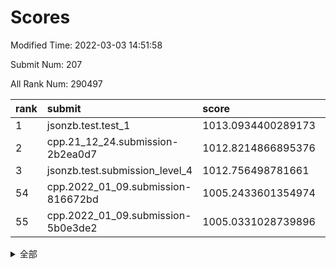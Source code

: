 # Scores

Modified Time: 2022-03-03 14:51:58

Submit Num: 207

All Rank Num: 290497

| rank |               submit               |       score        |       sigma        | pk_num |
| :--- | :--------------------------------- | :----------------- | :----------------- | :----- |
| 1    | jsonzb.test.test_1                 | 1013.0934400289173 | 0.8191896905134743 | 5618   |
| 2    | cpp.21_12_24.submission-2b2ea0d7   | 1012.8214866895376 | 0.7955864235253676 | 5613   |
| 3    | jsonzb.test.submission_level_4     | 1012.756498781661  | 0.7642971674271889 | 5613   |
| 54   | cpp.2022_01_09.submission-816672bd | 1005.2433601354974 | 0.7268223328719183 | 5613   |
| 55   | cpp.2022_01_09.submission-5b0e3de2 | 1005.0331028739896 | 0.7282189028513596 | 5612   |


<details>
<summary>全部</summary>

| rank |                 submit                 |       score        |       sigma        | pk_num |
| :--- | :------------------------------------- | :----------------- | :----------------- | :----- |
| 1    | jsonzb.test.test_1                     | 1013.0934400289173 | 0.8191896905134743 | 5618   |
| 2    | cpp.21_12_24.submission-2b2ea0d7       | 1012.8214866895376 | 0.7955864235253676 | 5613   |
| 3    | jsonzb.test.submission_level_4         | 1012.756498781661  | 0.7642971674271889 | 5613   |
| 4    | gobigger.level_3.submission_level_3_19 | 1011.6284751461029 | 0.7786244085695121 | 5616   |
| 5    | gobigger.level_3.submission_level_3_14 | 1011.2381709106287 | 0.7741824620565994 | 5611   |
| 6    | gobigger.level_3.submission_level_3_35 | 1011.1571235969479 | 0.7777399174271044 | 5615   |
| 7    | gobigger.level_3.submission_level_3_23 | 1011.0387529257134 | 0.7685300114692412 | 5609   |
| 8    | gobigger.level_3.submission_level_3_26 | 1011.0273394769221 | 0.7613370655196433 | 5617   |
| 9    | gobigger.level_3.submission_level_3_42 | 1011.0232769106215 | 0.7718813807403665 | 5613   |
| 10   | gobigger.level_3.submission_level_3_40 | 1010.9089067636518 | 0.7856045043105343 | 5613   |
| 11   | gobigger.level_3.submission_level_3_38 | 1010.8756882635005 | 0.7484676265513126 | 5613   |
| 12   | gobigger.level_3.submission_level_3_5  | 1010.8369022391447 | 0.7734006774898672 | 5613   |
| 13   | gobigger.level_3.submission_level_3_20 | 1010.7911095025531 | 0.7618716504492219 | 5615   |
| 14   | gobigger.level_3.submission_level_3_36 | 1010.7683960450283 | 0.7847701237622747 | 5616   |
| 15   | gobigger.level_3.submission_level_3_43 | 1010.7556969060356 | 0.766504280531812  | 5616   |
| 16   | gobigger.level_3.submission_level_3_27 | 1010.7389423026952 | 0.7543675869833542 | 5613   |
| 17   | gobigger.level_3.submission_level_3_25 | 1010.7281439352648 | 0.7470524734902033 | 5615   |
| 18   | gobigger.level_3.submission_level_3_11 | 1010.7021387224898 | 0.7325185704236362 | 5608   |
| 19   | gobigger.level_3.submission_level_3_16 | 1010.6485289899773 | 0.7556767948737024 | 5609   |
| 20   | gobigger.level_3.submission_level_3_10 | 1010.4939338473283 | 0.7572107405361909 | 5610   |
| 21   | gobigger.level_3.submission_level_3_46 | 1010.466206992835  | 0.7681600166298627 | 5615   |
| 22   | gobigger.level_3.submission_level_3_2  | 1010.3607303166267 | 0.7738665041298552 | 5620   |
| 23   | gobigger.level_3.submission_level_3_30 | 1010.336326788096  | 0.7621596749003601 | 5614   |
| 24   | gobigger.level_3.submission_level_3_21 | 1010.3196649199716 | 0.7617846873291986 | 5613   |
| 25   | gobigger.level_3.submission_level_3_34 | 1010.307285012997  | 0.7719018676360377 | 5613   |
| 26   | gobigger.level_3.submission_level_3_15 | 1010.2941697276566 | 0.7551259950297813 | 5610   |
| 27   | gobigger.level_3.submission_level_3_33 | 1010.2416003903917 | 0.7672892447778733 | 5616   |
| 28   | gobigger.level_3.submission_level_3_3  | 1010.1635639086327 | 0.7820052908219716 | 5616   |
| 29   | gobigger.level_3.submission_level_3_12 | 1010.0672496194529 | 0.7495649203119127 | 5612   |
| 30   | gobigger.level_3.submission_level_3_32 | 1010.042635191776  | 0.7514191095348111 | 5610   |
| 31   | gobigger.level_3.submission_level_3_17 | 1009.9432166594827 | 0.7736916347514311 | 5618   |
| 32   | gobigger.level_3.submission_level_3_47 | 1009.8388073579092 | 0.7561584272418602 | 5615   |
| 33   | gobigger.level_3.submission_level_3_49 | 1009.8051929572296 | 0.7483979965705194 | 5616   |
| 34   | gobigger.level_3.submission_level_3_13 | 1009.7816810562921 | 0.7568299405762413 | 5609   |
| 35   | gobigger.level_3.submission_level_3_1  | 1009.7163516190567 | 0.766965012791142  | 5612   |
| 36   | gobigger.level_3.submission_level_3_29 | 1009.7136718408788 | 0.7451936146922012 | 5610   |
| 37   | gobigger.level_3.submission_level_3_39 | 1009.6354723619874 | 0.7526066242926743 | 5612   |
| 38   | gobigger.level_3.submission_level_3_6  | 1009.6243635881841 | 0.7714519060167412 | 5613   |
| 39   | gobigger.level_3.submission_level_3_45 | 1009.5215338017705 | 0.7340538627351967 | 5613   |
| 40   | gobigger.level_3.submission_level_3_0  | 1009.5051597657534 | 0.7505900993570758 | 5612   |
| 41   | gobigger.level_3.submission_level_3_9  | 1009.4893722839636 | 0.7755452823839151 | 5614   |
| 42   | gobigger.level_3.submission_level_3_22 | 1009.4283970832264 | 0.7546209567471266 | 5616   |
| 43   | gobigger.level_3.submission_level_3_7  | 1009.2714848205155 | 0.7596046493906835 | 5613   |
| 44   | gobigger.level_3.submission_level_3_4  | 1009.2520541855815 | 0.7444754698990358 | 5611   |
| 45   | gobigger.level_3.submission_level_3_44 | 1009.196547575062  | 0.745022515935144  | 5615   |
| 46   | gobigger.level_3.submission_level_3_37 | 1009.182670129509  | 0.749492206701464  | 5619   |
| 47   | gobigger.level_3.submission_level_3_41 | 1009.1592798716645 | 0.7426840742906231 | 5611   |
| 48   | gobigger.level_3.submission_level_3_8  | 1009.0277882061247 | 0.7353016760905121 | 5612   |
| 49   | gobigger.level_3.submission_level_3_31 | 1009.0178703080006 | 0.7388404485418979 | 5612   |
| 50   | gobigger.level_3.submission_level_3_24 | 1009.0140956295235 | 0.7567583974107361 | 5617   |
| 51   | gobigger.level_3.submission_level_3_28 | 1008.9058984866128 | 0.7567232587409422 | 5612   |
| 52   | gobigger.level_3.submission_level_3_48 | 1008.6476746944758 | 0.7622680464107399 | 5615   |
| 53   | gobigger.level_3.submission_level_3_18 | 1008.4410777905586 | 0.7393793537666169 | 5611   |
| 54   | cpp.2022_01_09.submission-816672bd     | 1005.2433601354974 | 0.7268223328719183 | 5613   |
| 55   | cpp.2022_01_09.submission-5b0e3de2     | 1005.0331028739896 | 0.7282189028513596 | 5612   |
| 56   | gobigger.level_1.submission_level_1_49 | 1005.0205343931882 | 0.7215248007270381 | 5617   |
| 57   | gobigger.level_1.submission_level_1_12 | 1004.8406997835089 | 0.7249890342038597 | 5612   |
| 58   | gobigger.level_1.submission_level_1_28 | 1004.6786581384902 | 0.7237957817699838 | 5613   |
| 59   | gobigger.level_1.submission_level_1_4  | 1004.6187000028933 | 0.7166378395651816 | 5615   |
| 60   | gobigger.level_1.submission_level_1_24 | 1004.5778492271295 | 0.7241674721230705 | 5615   |
| 61   | gobigger.level_1.submission_level_1_11 | 1004.5587206390841 | 0.7261330867845217 | 5611   |
| 62   | gobigger.level_1.submission_level_1_21 | 1004.4822301449508 | 0.7205294881455901 | 5614   |
| 63   | gobigger.level_1.submission_level_1_26 | 1004.4037573226037 | 0.7177315514221905 | 5616   |
| 64   | gobigger.level_1.submission_level_1_8  | 1004.212381681268  | 0.7093701962149463 | 5610   |
| 65   | gobigger.level_1.submission_level_1_3  | 1004.1146163224821 | 0.7169063251652146 | 5614   |
| 66   | gobigger.level_1.submission_level_1_48 | 1004.107726662746  | 0.7295329468712227 | 5612   |
| 67   | gobigger.level_1.submission_level_1_31 | 1004.0336387781122 | 0.7316888654840398 | 5612   |
| 68   | gobigger.level_1.submission_level_1_41 | 1004.0266999935753 | 0.733092220040464  | 5613   |
| 69   | gobigger.level_1.submission_level_1_16 | 1003.8472177798873 | 0.7337660363802506 | 5615   |
| 70   | gobigger.level_1.submission_level_1_18 | 1003.8282916909869 | 0.7198125523703898 | 5612   |
| 71   | gobigger.level_1.submission_level_1_5  | 1003.8136878315477 | 0.7146132616010701 | 5615   |
| 72   | gobigger.level_1.submission_level_1_43 | 1003.6361954199691 | 0.7191693428638974 | 5611   |
| 73   | gobigger.level_1.submission_level_1_15 | 1003.5767588956842 | 0.7192186054380103 | 5608   |
| 74   | gobigger.level_1.submission_level_1_20 | 1003.5638650683605 | 0.7208659219903644 | 5611   |
| 75   | gobigger.level_1.submission_level_1_2  | 1003.5464811422189 | 0.7115648683146475 | 5612   |
| 76   | gobigger.level_1.submission_level_1_0  | 1003.5408707936709 | 0.7266877737262093 | 5609   |
| 77   | gobigger.level_1.submission_level_1_34 | 1003.4462987802369 | 0.7077340224508546 | 5620   |
| 78   | gobigger.level_1.submission_level_1_13 | 1003.4360312188167 | 0.7229910699468142 | 5610   |
| 79   | gobigger.level_1.submission_level_1_44 | 1003.4138333997735 | 0.7212656421378042 | 5613   |
| 80   | gobigger.level_1.submission_level_1_47 | 1003.3889696677637 | 0.7173913869616719 | 5612   |
| 81   | gobigger.level_1.submission_level_1_38 | 1003.3791353636894 | 0.7253372936910484 | 5617   |
| 82   | gobigger.level_1.submission_level_1_25 | 1003.3644498444621 | 0.7310135230345338 | 5610   |
| 83   | gobigger.level_1.submission_level_1_7  | 1003.3518741263966 | 0.715023387648612  | 5615   |
| 84   | gobigger.level_1.submission_level_1_1  | 1003.3391868973134 | 0.7169011730298683 | 5611   |
| 85   | gobigger.level_1.submission_level_1_27 | 1003.3327416195086 | 0.7325616014334257 | 5615   |
| 86   | gobigger.level_1.submission_level_1_42 | 1003.2876499342545 | 0.7120508110476766 | 5614   |
| 87   | gobigger.level_1.submission_level_1_33 | 1003.1743693515456 | 0.7117210077200609 | 5619   |
| 88   | gobigger.level_1.submission_level_1_45 | 1003.142761560501  | 0.7204433940517926 | 5610   |
| 89   | gobigger.level_1.submission_level_1_22 | 1003.0970921676005 | 0.7101984716707291 | 5610   |
| 90   | gobigger.level_1.submission_level_1_23 | 1003.0620234939353 | 0.715320375808683  | 5616   |
| 91   | gobigger.level_1.submission_level_1_40 | 1003.0181577240894 | 0.7230008471427564 | 5620   |
| 92   | gobigger.level_1.submission_level_1_6  | 1002.9501424968162 | 0.7131191966511138 | 5613   |
| 93   | gobigger.level_1.submission_level_1_46 | 1002.9299924224773 | 0.7186303310447033 | 5614   |
| 94   | gobigger.level_1.submission_level_1_19 | 1002.8613051045854 | 0.7266412259264989 | 5611   |
| 95   | gobigger.level_1.submission_level_1_9  | 1002.8286917551173 | 0.7181822917505579 | 5612   |
| 96   | gobigger.level_1.submission_level_1_17 | 1002.8024510676181 | 0.7172667208628392 | 5612   |
| 97   | gobigger.level_1.submission_level_1_36 | 1002.6292907957659 | 0.7204185158591085 | 5613   |
| 98   | gobigger.level_1.submission_level_1_39 | 1002.5223474258404 | 0.7123837320600005 | 5618   |
| 99   | gobigger.level_1.submission_level_1_14 | 1002.4666890206407 | 0.7162545962481253 | 5613   |
| 100  | gobigger.level_1.submission_level_1_30 | 1002.4263161047417 | 0.7233812009685415 | 5615   |
| 101  | gobigger.level_1.submission_level_1_37 | 1002.2220714753344 | 0.7190358121467575 | 5615   |
| 102  | gobigger.level_1.submission_level_1_29 | 1002.1231251725541 | 0.7134241570952712 | 5618   |
| 103  | gobigger.level_1.submission_level_1_10 | 1002.0857139907764 | 0.7128017668908748 | 5612   |
| 104  | gobigger.level_1.submission_level_1_35 | 1002.0301575479833 | 0.7094308031272637 | 5618   |
| 105  | gobigger.level_1.submission_level_1_32 | 1001.7584260326507 | 0.706075599699387  | 5614   |
| 106  | gobigger.random.submission_random_19   | 997.1163067797875  | 0.7184029314471515 | 5614   |
| 107  | gobigger.random.submission_random_37   | 997.0558323115596  | 0.7052258742848098 | 5615   |
| 108  | gobigger.random.submission_random_38   | 996.7901136188777  | 0.7131818020151562 | 5620   |
| 109  | gobigger.random.submission_random_13   | 996.7560850322815  | 0.7261820650382751 | 5615   |
| 110  | gobigger.random.submission_random_40   | 996.6770186365659  | 0.714967466175768  | 5618   |
| 111  | gobigger.random.submission_random_11   | 996.5399450156477  | 0.7109964935260219 | 5615   |
| 112  | gobigger.random.submission_random_17   | 996.5318098010365  | 0.7229726004949439 | 5612   |
| 113  | gobigger.random.submission_random_0    | 996.5098304944283  | 0.7239056254204849 | 5616   |
| 114  | gobigger.random.submission_random_43   | 996.4506799257133  | 0.7109677034607957 | 5611   |
| 115  | gobigger.random.submission_random_32   | 996.2902787267507  | 0.7122676671841063 | 5616   |
| 116  | gobigger.random.submission_random_35   | 996.2529949630408  | 0.694332353114702  | 5614   |
| 117  | gobigger.random.submission_random_26   | 996.2115109947956  | 0.7075626554984651 | 5612   |
| 118  | gobigger.random.submission_random_42   | 996.1982115626012  | 0.7119019454563718 | 5613   |
| 119  | gobigger.random.submission_random_25   | 996.1759571453398  | 0.7124501074471663 | 5617   |
| 120  | gobigger.random.submission_random_7    | 996.1657675475067  | 0.7103950405442482 | 5613   |
| 121  | gobigger.random.submission_random_9    | 996.1499954570422  | 0.7117385387728329 | 5611   |
| 122  | gobigger.random.submission_random_5    | 996.1165372122028  | 0.7160966853769357 | 5617   |
| 123  | gobigger.random.submission_random_14   | 996.0811651814809  | 0.7195124041000016 | 5611   |
| 124  | gobigger.random.submission_random_30   | 996.0715614910262  | 0.7166292067295352 | 5614   |
| 125  | gobigger.random.submission_random_45   | 996.0532856262918  | 0.7141641528348284 | 5615   |
| 126  | gobigger.random.submission_random_20   | 995.9814759717478  | 0.7015420616764694 | 5616   |
| 127  | gobigger.random.submission_random_46   | 995.9729642094443  | 0.7182524493280287 | 5619   |
| 128  | gobigger.random.submission_random_48   | 995.9449829837588  | 0.6986531346478076 | 5610   |
| 129  | gobigger.random.submission_random_41   | 995.9299739419125  | 0.7252331563408216 | 5607   |
| 130  | gobigger.random.submission_random_10   | 995.8913588015328  | 0.7105427534973137 | 5617   |
| 131  | gobigger.random.submission_random_8    | 995.8587712489174  | 0.7024465057201399 | 5616   |
| 132  | gobigger.random.submission_random_2    | 995.8458416329395  | 0.7175562015303416 | 5614   |
| 133  | gobigger.random.submission_random_34   | 995.8078006568445  | 0.7166983322877896 | 5612   |
| 134  | gobigger.random.submission_random_49   | 995.8020555569328  | 0.7051518006811798 | 5606   |
| 135  | gobigger.random.submission_random_33   | 995.7668091424606  | 0.7125767546895823 | 5617   |
| 136  | gobigger.random.submission_random_21   | 995.7199539967542  | 0.7106624004406673 | 5616   |
| 137  | gobigger.random.submission_random_22   | 995.7076040581937  | 0.7179026690013641 | 5613   |
| 138  | gobigger.random.submission_random_23   | 995.6762748178284  | 0.7052766611136929 | 5610   |
| 139  | gobigger.random.submission_random_1    | 995.6712226527774  | 0.7131138922548292 | 5610   |
| 140  | gobigger.random.submission_random_27   | 995.6298372777409  | 0.7166919949681138 | 5616   |
| 141  | gobigger.random.submission_random_29   | 995.5391194026495  | 0.7049488876931298 | 5612   |
| 142  | gobigger.random.submission_random_28   | 995.4987460898965  | 0.7148487207273176 | 5612   |
| 143  | gobigger.random.submission_random_15   | 995.484400207983   | 0.7138805015026489 | 5618   |
| 144  | gobigger.random.submission_random_16   | 995.4586341301622  | 0.7074424762601697 | 5618   |
| 145  | gobigger.random.submission_random_44   | 995.4297911341878  | 0.7158779425880241 | 5611   |
| 146  | gobigger.random.submission_random_4    | 995.3912889832267  | 0.7189770418035669 | 5617   |
| 147  | gobigger.random.submission_random_12   | 995.3750570936782  | 0.7078833363528032 | 5612   |
| 148  | gobigger.random.submission_random_3    | 995.3601050851095  | 0.7101525372292269 | 5616   |
| 149  | gobigger.random.submission_random_47   | 995.3213192403307  | 0.7026170434131689 | 5615   |
| 150  | gobigger.random.submission_random_6    | 995.2896471082732  | 0.7290168529262938 | 5620   |
| 151  | gobigger.random.submission_random_39   | 995.2576554591552  | 0.7263565469759308 | 5615   |
| 152  | gobigger.random.submission_random_31   | 995.2479235985321  | 0.712524116798503  | 5612   |
| 153  | gobigger.random.submission_random_36   | 995.0802985673859  | 0.7338241406011726 | 5615   |
| 154  | gobigger.random.submission_random_24   | 995.0767125772894  | 0.71887030731796   | 5609   |
| 155  | gobigger.random.submission_random_18   | 994.8158549454604  | 0.7041176124961772 | 5618   |
| 156  | gobigger.level_2.submission_level_2_45 | 994.207406414618   | 0.7397930888543071 | 5612   |
| 157  | gobigger.level_2.submission_level_2_28 | 993.7239510951479  | 0.7283281336446545 | 5617   |
| 158  | gobigger.level_2.submission_level_2_15 | 993.5931137682121  | 0.7350378179116513 | 5615   |
| 159  | gobigger.level_2.submission_level_2_12 | 993.4104310832356  | 0.7422740885448965 | 5614   |
| 160  | gobigger.level_2.submission_level_2_25 | 993.1865477722002  | 0.7376652094366011 | 5608   |
| 161  | gobigger.level_2.submission_level_2_36 | 993.1589495957433  | 0.7342822159791706 | 5616   |
| 162  | gobigger.level_2.submission_level_2_27 | 992.8131918519722  | 0.7283733453865463 | 5611   |
| 163  | gobigger.level_2.submission_level_2_46 | 992.7063652547909  | 0.7468097631130146 | 5614   |
| 164  | gobigger.level_2.submission_level_2_42 | 992.6297541631394  | 0.7525484096414397 | 5613   |
| 165  | gobigger.level_2.submission_level_2_17 | 992.5187951034114  | 0.7366718094612251 | 5611   |
| 166  | gobigger.level_2.submission_level_2_11 | 992.4941833896668  | 0.7451650766535463 | 5617   |
| 167  | gobigger.level_2.submission_level_2_26 | 992.4879270595793  | 0.7414460802197853 | 5614   |
| 168  | gobigger.level_2.submission_level_2_18 | 992.4506433417775  | 0.7286628992105809 | 5618   |
| 169  | gobigger.level_2.submission_level_2_1  | 992.4190687611883  | 0.754589487609362  | 5614   |
| 170  | gobigger.level_2.submission_level_2_31 | 992.4102214007632  | 0.7420833683251851 | 5617   |
| 171  | gobigger.level_2.submission_level_2_13 | 992.4050185648814  | 0.74788622431481   | 5608   |
| 172  | gobigger.level_2.submission_level_2_48 | 992.3652662658379  | 0.7244130288967545 | 5612   |
| 173  | gobigger.level_2.submission_level_2_16 | 992.3515964749688  | 0.7567711354139758 | 5612   |
| 174  | gobigger.level_2.submission_level_2_0  | 992.3374482638127  | 0.7366225603098946 | 5614   |
| 175  | gobigger.level_2.submission_level_2_49 | 992.3365033884959  | 0.7461261318457609 | 5608   |
| 176  | gobigger.level_2.submission_level_2_24 | 992.2562523851391  | 0.7327365626917938 | 5615   |
| 177  | gobigger.level_2.submission_level_2_37 | 992.15219058388    | 0.7702765000146974 | 5614   |
| 178  | gobigger.level_2.submission_level_2_22 | 992.0479171772935  | 0.7583525431550407 | 5611   |
| 179  | gobigger.level_2.submission_level_2_29 | 992.0412303761846  | 0.7540787842787806 | 5615   |
| 180  | gobigger.level_2.submission_level_2_30 | 992.0230507956938  | 0.7405068777490968 | 5610   |
| 181  | gobigger.level_2.submission_level_2_33 | 992.0190830803953  | 0.7584609387701613 | 5612   |
| 182  | gobigger.level_2.submission_level_2_2  | 991.9693025821238  | 0.7378962023415672 | 5613   |
| 183  | gobigger.level_2.submission_level_2_8  | 991.9488232774469  | 0.7276600880410913 | 5613   |
| 184  | gobigger.level_2.submission_level_2_38 | 991.6689523821689  | 0.7536152697135642 | 5610   |
| 185  | gobigger.level_2.submission_level_2_21 | 991.6684130379854  | 0.7643009546690781 | 5615   |
| 186  | gobigger.level_2.submission_level_2_40 | 991.6295388327618  | 0.7436777224967768 | 5616   |
| 187  | gobigger.level_2.submission_level_2_7  | 991.6110041066361  | 0.7578452616392063 | 5614   |
| 188  | gobigger.level_2.submission_level_2_3  | 991.5488437713391  | 0.738815884073951  | 5613   |
| 189  | gobigger.level_2.submission_level_2_19 | 991.5396541178811  | 0.7371762235682814 | 5612   |
| 190  | gobigger.level_2.submission_level_2_9  | 991.5364792219858  | 0.7327703869534813 | 5606   |
| 191  | gobigger.level_2.submission_level_2_4  | 991.4206619319644  | 0.7583983792804384 | 5614   |
| 192  | gobigger.level_2.submission_level_2_44 | 991.3861660247438  | 0.7622793793046682 | 5610   |
| 193  | gobigger.level_2.submission_level_2_14 | 991.3193537567065  | 0.7408945851247432 | 5611   |
| 194  | gobigger.level_2.submission_level_2_41 | 991.2761568290066  | 0.7621493385502095 | 5611   |
| 195  | gobigger.level_2.submission_level_2_20 | 991.2009966474313  | 0.761017853182209  | 5609   |
| 196  | gobigger.level_2.submission_level_2_5  | 991.1402252062368  | 0.7484430370278532 | 5616   |
| 197  | gobigger.level_2.submission_level_2_35 | 991.0463890316444  | 0.7536296095169941 | 5613   |
| 198  | gobigger.level_2.submission_level_2_43 | 990.8006858708593  | 0.749222307602546  | 5619   |
| 199  | gobigger.level_2.submission_level_2_32 | 990.5582574278969  | 0.7556804976496201 | 5617   |
| 200  | gobigger.level_2.submission_level_2_47 | 990.50238913266    | 0.7549722539214985 | 5614   |
| 201  | gobigger.level_2.submission_level_2_39 | 990.3431013778335  | 0.7721763700460819 | 5612   |
| 202  | gobigger.level_2.submission_level_2_6  | 990.2206263937994  | 0.7435323837727028 | 5608   |
| 203  | gobigger.level_2.submission_level_2_10 | 989.6224900864812  | 0.7808941722357714 | 5616   |
| 204  | gobigger.level_2.submission_level_2_23 | 989.487057063087   | 0.771247762452433  | 5611   |
| 205  | gobigger.level_2.submission_level_2_34 | 989.4725670719816  | 0.770430139168792  | 5613   |
| 206  | gobigger.none.submission_none_0        | 979.8693193713101  | 1.169057842341188  | 5608   |
| 207  | gobigger.none.submission_none_1        | 975.5612264326813  | 1.556760286157587  | 5612   |

</details>